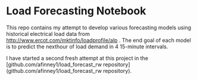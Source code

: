 
# Load Forecasting Notebook

This repo contains my attempt to develop various forecasting models using historical electrical load data from http://www.ercot.com/mktinfo/loadprofile/alp .
The end goal of each model is to predict the nexthour of load demand in 4 15-minute intervals.

I have started a second fresh attempt at this project in the [github.com/afinney1/load_forecast_rw repository](github.com/afinney1/load_forecast_rw repository).
